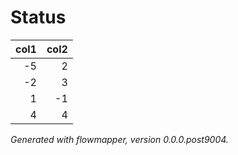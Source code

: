 # Status

| col1 | col2 |
|-----:|-----:|
|   -5 |    2 |
|   -2 |    3 |
|    1 |   -1 |
|    4 |    4 |

*Generated with flowmapper, version 0.0.0.post9004.*

